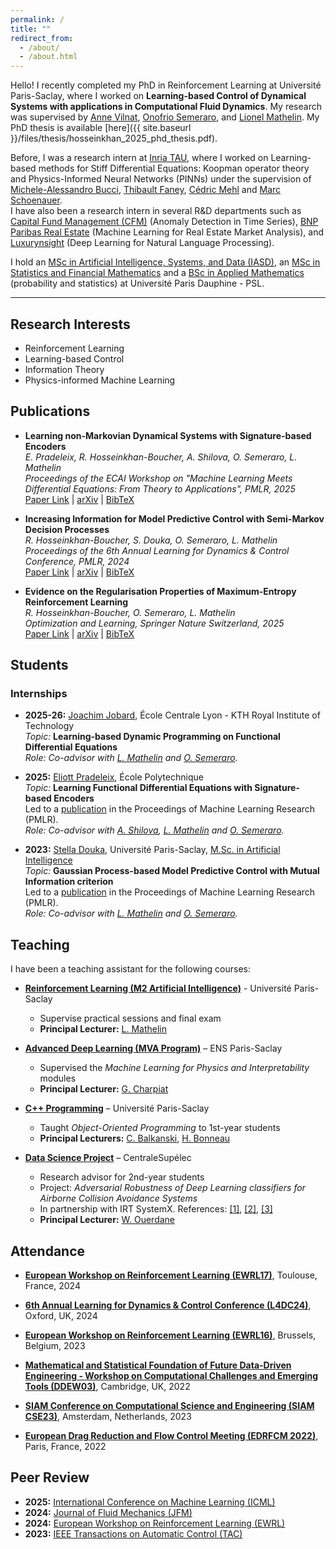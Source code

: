```yaml
---
permalink: /
title: ""
redirect_from:
  - /about/
  - /about.html
---
```


Hello! I recently completed my PhD in Reinforcement Learning at Université Paris-Saclay, where I worked on **Learning-based Control of Dynamical Systems with applications in Computational Fluid Dynamics**.
My research was supervised by [Anne Vilnat](https://perso.limsi.fr/anne/), [Onofrio Semeraro](https://scholar.google.fr/citations?user=kregZ48AAAAJ&hl=en), and [Lionel Mathelin](https://perso.limsi.fr/mathelin/).
My PhD thesis is available [here]({{ site.baseurl }}/files/thesis/hosseinkhan_2025_phd_thesis.pdf).

Before, I was a research intern at [Inria TAU](https://team.inria.fr/tau2/team-members/), where I worked on Learning-based methods for Stiff Differential Equations: Koopman operator theory and Physics-Informed Neural Networks (PINNs) under the supervision of [Michele-Alessandro Bucci](https://www.researchgate.net/profile/Michele-Bucci), [Thibault Faney](https://scholar.google.fr/citations?user=6mNJCMUAAAAJ&hl=fr), [Cédric Mehl](https://scholar.google.fr/citations?user=6m0FNwIAAAAJ&hl=fr) and [Marc Schoenauer](https://www.lri.fr/~marc/).  
I have also been a research intern in several R&D departments such as [Capital Fund Management (CFM)](https://www.cfm.fr/) (Anomaly Detection in Time Series), [BNP Paribas Real Estate](https://www.realestate.bnpparibas.com/) (Machine Learning for Real Estate Market Analysis), and [Luxurynsight](https://www.luxurynsight.com/) (Deep Learning for Natural Language Processing).

I hold an [MSc in Artificial Intelligence, Systems, and Data (IASD)](https://www.masteriasd.eu/fr/), an [MSc in Statistics and Financial Mathematics](https://dauphine.psl.eu/formations/masters/mathematiques-et-applications/m2-ingenierie-statistique-et-financiere) and a [BSc in Applied Mathematics](https://dauphine.psl.eu/formations/masters/mathematiques-et-applications) (probability and statistics)  at Université Paris Dauphine - PSL.

---

## Research Interests

- Reinforcement Learning
- Learning-based Control
- Information Theory
- Physics-informed Machine Learning

## Publications

- **Learning non-Markovian Dynamical Systems with Signature-based Encoders**  
  *E. Pradeleix, R. Hosseinkhan-Boucher, A. Shilova, O. Semeraro, L. Mathelin*  
  *Proceedings of the ECAI Workshop on "Machine Learning Meets Differential Equations: From Theory to Applications", PMLR, 2025*  
  [Paper Link](https://proceedings.mlr.press/v277/pradeleix25a.html) | [arXiv](https://www.arxiv.org/abs/2509.12022) | [BibTeX](files/bibentry/pradeleix2025.txt)

- **Increasing Information for Model Predictive Control with Semi-Markov Decision Processes**  
  *R. Hosseinkhan-Boucher, S. Douka, O. Semeraro, L. Mathelin*  
  *Proceedings of the 6th Annual Learning for Dynamics & Control Conference, PMLR, 2024*  
  [Paper Link](https://proceedings.mlr.press/v242/hosseinkhan-boucher24a.html) | [arXiv](https://arxiv.org/abs/2501.17256) | [BibTeX](files/bibentry/hosseinkhan2024.txt)

- **Evidence on the Regularisation Properties of Maximum-Entropy Reinforcement Learning**  
  *R. Hosseinkhan-Boucher, O. Semeraro, L. Mathelin*  
  *Optimization and Learning, Springer Nature Switzerland, 2025*  
  [Paper Link](https://link.springer.com/chapter/10.1007/978-3-031-77941-1_10) | [arXiv](https://arxiv.org/abs/2501.17115) | [BibTeX](files/bibentry/hosseinkhan2025.txt)

## Students

### Internships

- **2025-26:** [Joachim Jobard](https://www.linkedin.com/in/joachim-jobard-80490a209), École Centrale Lyon -
  KTH Royal Institute of Technology  
  *Topic:* **Learning-based Dynamic Programming on Functional Differential Equations**  
  *Role: Co-advisor with [L. Mathelin](https://perso.limsi.fr/mathelin/) and [O. Semeraro](https://scholar.google.fr/citations?user=kregZ48AAAAJ&hl=en).*


- **2025:** [Eliott Pradeleix](https://www.linkedin.com/in/eliott-pradeleix-87b550258), École Polytechnique  
  *Topic:* **Learning Functional Differential Equations with Signature-based Encoders**  
  Led to a [publication](https://proceedings.mlr.press/v277/pradeleix25a.html) in the Proceedings of Machine Learning Research (PMLR).  
  *Role: Co-advisor with [A. Shilova](https://aleshi94.github.io/home/), [L. Mathelin](https://perso.limsi.fr/mathelin/) and [O. Semeraro](https://scholar.google.fr/citations?user=kregZ48AAAAJ&hl=en).*


- **2023:** [Stella Douka](https://scholar.google.com/citations?user=bV4mjlQAAAAJ&hl=en), Université
  Paris-Saclay, [M.Sc. in Artificial Intelligence](https://www.universite-paris-saclay.fr/en/education/master/mathematics-and-applications/m2-mathematiques-et-intelligence-artificielle)  
  *Topic:* **Gaussian Process-based Model Predictive Control with Mutual Information criterion**  
  Led to a [publication](https://proceedings.mlr.press/v242/hosseinkhan-boucher24a.html) in the Proceedings of Machine Learning Research (PMLR).  
  *Role: Co-advisor with [L. Mathelin](https://perso.limsi.fr/mathelin/) and [O. Semeraro](https://scholar.google.fr/citations?user=kregZ48AAAAJ&hl=en).*

## Teaching

I have been a teaching assistant for the following courses:

- **[Reinforcement Learning (M2 Artificial Intelligence)](https://www.universite-paris-saclay.fr/formation/master/informatique/m2-artificial-intelligence#presentation)** - Université Paris-Saclay
    - Supervise practical sessions and final exam
    - **Principal Lecturer:** [L. Mathelin](https://perso.limsi.fr/mathelin/)

- **[Advanced Deep Learning (MVA Program)](https://www.lri.fr/~gcharpia/deeppractice/)** – ENS Paris-Saclay
    - Supervised the *Machine Learning for Physics and Interpretability* modules
    - **Principal Lecturer:** [G. Charpiat](https://www.lri.fr/~gcharpia/)

- **[C++ Programming](https://www.iut-orsay.universite-paris-saclay.fr/informatique-en-3-ans#home141157)** – Université Paris-Saclay
    - Taught *Object-Oriented Programming* to 1st-year students
    - **Principal Lecturers:** [C. Balkanski](https://www.linkedin.com/in/c%C3%A9cile-balkanski-04a11b71/), [H. Bonneau](https://www.researchgate.net/profile/Helene-Bonneau-Maynard)

- **[Data Science Project](https://masterofscience-ia.com/the-program/)** – CentraleSupélec
    - Research advisor for 2nd-year students
    - Project: *Adversarial Robustness of Deep Learning classifiers for Airborne Collision Avoidance Systems*
    - In partnership with IRT SystemX.
      References: [[1]](https://www.eurocontrol.int/system/acas), [[2]](https://arxiv.org/abs/2111.09961), [[3]](https://arxiv.org/abs/1706.06083)
    - **Principal Lecturer:** [W. Ouerdane](https://wassilaouerdane.github.io/)

## Attendance

- [**European Workshop on Reinforcement Learning (EWRL17)**](https://ewrl.wordpress.com/ewrl17-2024/), Toulouse, France, 2024

- [**6th Annual Learning for Dynamics & Control Conference (L4DC24)**](https://l4dc.web.ox.ac.uk/home), Oxford, UK, 2024

- [**European Workshop on Reinforcement Learning (EWRL16)**](https://ewrl.wordpress.com/past-ewrl/ewrl16-2023/), Brussels, Belgium, 2023

- [**Mathematical and Statistical Foundation of Future Data-Driven Engineering - Workshop on Computational Challenges and Emerging Tools (DDEW03)**](https://www.newton.ac.uk/event/ddew03/), Cambridge, UK, 2022

- [**SIAM Conference on Computational Science and Engineering (SIAM CSE23)**](https://www.siam.org/conferences-events/past-event-archive/cse23/), Amsterdam, Netherlands, 2023

- [**European Drag Reduction and Flow Control Meeting (EDRFCM 2022)**](https://www.ercoftac.org/events/edrfcm2022/), Paris, France, 2022

## Peer Review

- **2025:** [International Conference on Machine Learning (ICML)](https://icml.cc/)
- **2024:** [Journal of Fluid Mechanics (JFM)](https://www.cambridge.org/core/journals/journal-of-fluid-mechanics)
- **2024:** [European Workshop on Reinforcement Learning (EWRL)](https://ewrl.wordpress.com/)
- **2023:** [IEEE Transactions on Automatic Control (TAC)](https://ieeexplore.ieee.org/xpl/RecentIssue.jsp?punumber=9)
